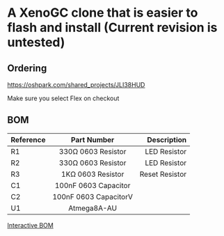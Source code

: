 # A XenoGC clone that is easier to flash and install (Current revision is untested)

## Ordering

https://oshpark.com/shared_projects/JLI38HUD

Make sure you select Flex on checkout

## BOM

| Reference        | Part Number           | Description  |
| ------------- |:-------------:| -----:|
| R1 | 330Ω 0603 Resistor | LED Resistor |
| R2 | 330Ω 0603 Resistor | LED Resistor |
| R3 | 1KΩ 0603 Resistor | Reset Resistor |
| C1 | 100nF 0603 Capacitor |  |
| C2 | 100nF 0603 CapacitorV |  |
| U1 | Atmega8A-AU |  |

[Interactive BOM](http://MartinRefseth.com/ibom/XenoGC)